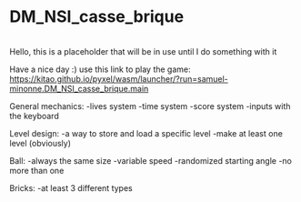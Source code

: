 # DM_NSI_casse_brique
<br>
Hello, this is a placeholder that will be in use until I do something with it

Have a nice day :)
 use this link to play the game:  https://kitao.github.io/pyxel/wasm/launcher/?run=samuel-minonne.DM_NSI_casse_brique.main 

General mechanics:
-lives system
-time system
-score system
-inputs with the keyboard

Level design:
-a way to store and load a specific level
-make at least one level (obviously)



Ball:
-always the same size
-variable speed
-randomized starting angle
-no more than one

Bricks:
-at least 3 different types
</br>

